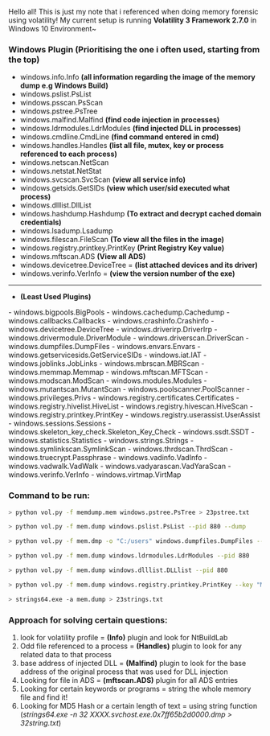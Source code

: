 Hello all! This is just my note that i referenced when doing memory forensic using volatility! My current setup is running **Volatility 3 Framework 2.7.0** in Windows 10 Environment~

### Windows Plugin (Prioritising the one i often used, starting from the top)
- windows.info.Info **(all information regarding the image of the memory dump e.g Windows Build)**
- windows.pslist.PsList
- windows.psscan.PsScan
- windows.pstree.PsTree
- windows.malfind.Malfind **(find code injection in processes)**
- windows.ldrmodules.LdrModules **(find injected DLL in processes)**
- windows.cmdline.CmdLine **(find command entered in cmd)**
- windows.handles.Handles **(list all file, mutex, key or process referenced to each process)**
- windows.netscan.NetScan
- windows.netstat.NetStat 
- windows.svcscan.SvcScan **(view all service info)**
- windows.getsids.GetSIDs **(view which user/sid executed what process)**
- windows.dlllist.DllList 
- windows.hashdump.Hashdump **(To extract and decrypt cached domain credentials)**
- windows.lsadump.Lsadump
- windows.filescan.FileScan **(To view all the files in the image)**
- windows.registry.printkey.PrintKey **(Print Registry Key value)**
- windows.mftscan.ADS **(View all ADS)**
- windows.devicetree.DeviceTree = **(list attached devices and its driver)**
- windows.verinfo.VerInfo = **(view the version number of the exe)**

- ------------------------------------------------------------------------
- **(Least Used Plugins)**
<Least Important>
- windows.bigpools.BigPools
- windows.cachedump.Cachedump
- windows.callbacks.Callbacks
- windows.crashinfo.Crashinfo
- windows.devicetree.DeviceTree
- windows.driverirp.DriverIrp
- windows.drivermodule.DriverModule
- windows.driverscan.DriverScan
- windows.dumpfiles.DumpFiles
- windows.envars.Envars
- windows.getservicesids.GetServiceSIDs
- windows.iat.IAT
- windows.joblinks.JobLinks
- windows.mbrscan.MBRScan
- windows.memmap.Memmap
- windows.mftscan.MFTScan
- windows.modscan.ModScan
- windows.modules.Modules
- windows.mutantscan.MutantScan
- windows.poolscanner.PoolScanner
- windows.privileges.Privs
- windows.registry.certificates.Certificates
- windows.registry.hivelist.HiveList
- windows.registry.hivescan.HiveScan
- windows.registry.printkey.PrintKey
- windows.registry.userassist.UserAssist
- windows.sessions.Sessions
- windows.skeleton_key_check.Skeleton_Key_Check
- windows.ssdt.SSDT
- windows.statistics.Statistics
- windows.strings.Strings
- windows.symlinkscan.SymlinkScan
- windows.thrdscan.ThrdScan
- windows.truecrypt.Passphrase
- windows.vadinfo.VadInfo
- windows.vadwalk.VadWalk
- windows.vadyarascan.VadYaraScan
- windows.verinfo.VerInfo
- windows.virtmap.VirtMap

### Command to be run:
```bash
> python vol.py -f memdump.mem windows.pstree.PsTree > 23pstree.txt
```
```bash
> python vol.py -f mem.dump windows.pslist.PsList --pid 880 --dump
```
```bash
> python vol.py -f mem.dmp -o "C:/users" windows.dumpfiles.DumpFiles --virtaddr 0xc60db1ffcd10
```
```bash
> python vol.py -f mem.dump windows.ldrmodules.LdrModules --pid 880
```
```bash
> python vol.py -f mem.dump windows.dlllist.DLLlist --pid 880
```
```bash
> python vol.py -f mem.dump windows.registry.printkey.PrintKey --key "Microsoft\Windows\NT\CurrentVersion\Run"
```
```bash
> strings64.exe -a mem.dump > 23strings.txt
```

### Approach for solving certain questions:
1) look for volatility profile = **(Info)** plugin and look for NtBuildLab
2) Odd file referenced to a process = **(Handles)** plugin to look for any related data to that process
3) base address of injected DLL = **(Malfind)** plugin to look for the base address of the original process that was used for DLL injection
4) Looking for file in ADS = **(mftscan.ADS)** plugin for all ADS entries
5) Looking for certain keywords or programs = string the whole memory file and find it!
6) Looking for MD5 Hash or a certain length of text = using string function (*strings64.exe -n 32 XXXX.svchost.exe.0x7ff65b2d0000.dmp > 32string.txt*)

